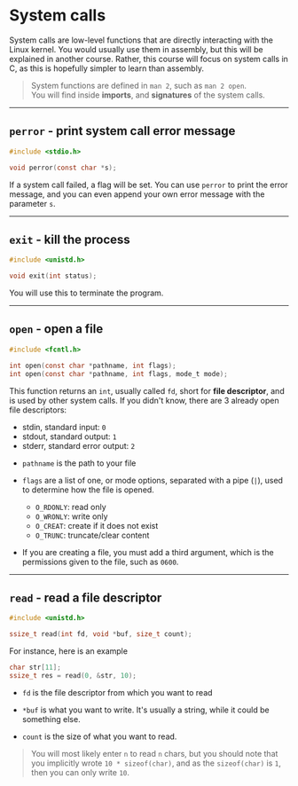 # System calls

System calls are low-level functions that are directly interacting with the Linux kernel. You would usually use them in assembly, but this will be explained in another course. Rather, this course will focus on system calls in C, as this is hopefully simpler to learn than assembly.

> System functions are defined in `man 2`, such as `man 2 open`.<br>
> You will find inside **imports**, and **signatures** of the system calls.

<hr class="sl">

## `perror` - print system call error message

<div class="row row-cols-md-2"><div>

```c
#include <stdio.h>

void perror(const char *s);
```
</div><div class="align-self-center">

If a system call failed, a flag will be set. You can use `perror` to print the error message, and you can even append your own error message with the parameter `s`.
</div></div>

<hr class="sr">

## `exit` - kill the process

<div class="row row-cols-md-2"><div>

```c
#include <unistd.h>

void exit(int status);
```
</div><div class="align-self-center">

You will use this to terminate the program.
</div></div>

<hr class="sl">

## `open` - open a file

<div class="row row-cols-md-2"><div>

```c
#include <fcntl.h>

int open(const char *pathname, int flags);
int open(const char *pathname, int flags, mode_t mode);
```

This function returns an `int`, usually called `fd`, short for **file descriptor**, and is used by other system calls. If you didn't know, there are 3 already open file descriptors: 

* stdin, standard input: `0`
* stdout, standard output: `1`
* stderr, standard error output: `2`
</div><div class="align-self-center">

* `pathname` is the path to your file

* `flags` are a list of one, or mode options, separated with a pipe (`|`), used to determine how the file is opened.
  * `O_RDONLY`: read only
  * `O_WRONLY`: write only
  * `O_CREAT`: create if it does not exist
  * `O_TRUNC`: truncate/clear content

* If you are creating a file, you must add a third argument, which is the permissions given to the file, such as `0600`.
</div></div>

<hr class="sr">

## `read` - read a file descriptor

<div class="row row-cols-md-2"><div>

```c
#include <unistd.h>

ssize_t read(int fd, void *buf, size_t count);
```

For instance, here is an example

```c
char str[11];
ssize_t res = read(0, &str, 10);
```

</div><div class="align-self-center">

* `fd` is the file descriptor from which you want to read

* `*buf` is what you want to write. It's usually a string, while it could be something else.

* `count` is the size of what you want to read.

> You will most likely enter `n` to read `n` chars, but you should note that you implicitly wrote `10 * sizeof(char)`, and as the `sizeof(char)` is `1`, then you can only write `10`.
</div></div>
